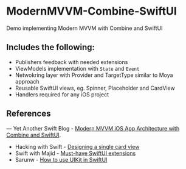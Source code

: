 # ModernMVVM-Combine-SwiftUI
Demo implementing Modern MVVM with Combine and SwiftUI

## Includes the following:
- Publishers feedback with needed extensions
- ViewModels implementation with `State` and `Event`
- Netwokring layer with Provider and TargetType similar to Moya approach
- Reusable SwiftUI views, eg. Spinner, Placeholder and CardView
- Handlers required for any iOS project

## References 
— Yet Another Swift Blog - [Modern MVVM iOS App Architecture with Combine and SwiftUI](https://www.vadimbulavin.com/modern-mvvm-ios-app-architecture-with-combine-and-swiftui).
- Hacking with Swift - [Designing a single card view](https://www.hackingwithswift.com/books/ios-swiftui/designing-a-single-card-view)
- Swift with Majid - [Must-have SwiftUI extensions](https://swiftwithmajid.com/2019/12/04/must-have-swiftui-extensions/)
- Sarunw - [How to use UIKit in SwiftUI](https://sarunw.com/posts/uikit-in-swiftui/)
